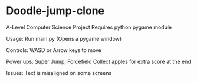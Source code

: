 # Doodle-jump-clone
A-Level Computer Science Project
Requires python pygame module

Usage:
Run main.py (Opens a pygame window)

Controls:
WASD or Arrow keys to move

Power ups:
Super Jump, Forcefield
Collect apples for extra score at the end

Issues:
Text is misaligned on some screens
